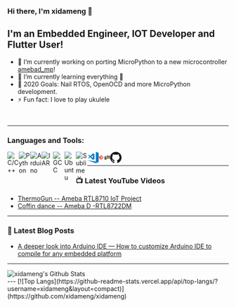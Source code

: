 ### Hi there, I'm xidameng 👋

## I'm an Embedded Engineer, IOT Developer and Flutter User!
- 🔭 I’m currently working on porting MicroPython to a new microcontroller [amebad_mp]!
- 🌱 I’m currently learning everything 🤣
- 🥅 2020 Goals: Nail RTOS, OpenOCD and more MicroPython development.
- ⚡ Fun fact: I love to play ukulele
<br />

---
### Languages and Tools:
<img align="left" alt="C/C++" width="26px" src="https://upload.wikimedia.org/wikipedia/commons/thumb/1/18/ISO_C%2B%2B_Logo.svg/1200px-ISO_C%2B%2B_Logo.svg.png" />
<img align="left" alt="Python" width="26px" src="https://seeklogo.com/images/P/python-logo-A32636CAA3-seeklogo.com.png" />
<img align="left" alt="Arduino" width="26px" src="https://seeklogo.com/images/A/arduino-logo-BC7CBC1DAA-seeklogo.com.png" />
<img align="left" alt="IAR" width="26px" src="https://www.iar.com/globalassets/deploy20190516/iar-ew-logo_v3.svg" />
<img align="left" alt="GCC" width="26px" src="https://upload.wikimedia.org/wikipedia/commons/5/5e/GNU_Compiler_Collection_logo.png" />
<img align="left" alt="Ubuntu" width="26px" src="https://seeklogo.com/images/U/ubuntu-logo-8FDEC6A07B-seeklogo.com.png" />
<img align="left" alt="Sublime" width="26px" src="https://cdn.worldvectorlogo.com/logos/sublime-text.svg" />
<img align="left" alt="Visual Studio Code" width="26px" src="https://raw.githubusercontent.com/github/explore/80688e429a7d4ef2fca1e82350fe8e3517d3494d/topics/visual-studio-code/visual-studio-code.png" />
<img align="left" alt="Git" width="26px" src="https://raw.githubusercontent.com/github/explore/80688e429a7d4ef2fca1e82350fe8e3517d3494d/topics/git/git.png" />
<img align="left" alt="GitHub" width="26px" src="https://raw.githubusercontent.com/github/explore/78df643247d429f6cc873026c0622819ad797942/topics/github/github.png" />

<br />

---

### 📺 Latest YouTube Videos
<!-- YOUTUBE:START -->
- [ThermoGun -- Ameba RTL8710 IoT Project](https://www.youtube.com/watch?v=U-t-lcCIZLs)
- [Coffin dance -- Ameba D -RTL8722DM](https://www.youtube.com/watch?v=j-pbFxVMx9Y)
<!-- YOUTUBE:END -->

---

### 📕 Latest Blog Posts
<!-- BLOG-POST-LIST:START -->
- [A deeper look into Arduino IDE — How to customize Arduino IDE to compile for any embedded platform](https://forum.amebaiot.com/members/xdmon/buddyblog/)

<!-- BLOG-POST-LIST:END -->

---

<img align="left" alt="xidameng's Github Stats" src="https://github-readme-stats.vercel.app/api?username=xidameng&show_icons=true&hide_border=true" />

<br />
---
[![Top Langs](https://github-readme-stats.vercel.app/api/top-langs/?username=xidameng&layout=compact)](https://github.com/xidameng/xidameng)

[amebad_mp]: https://github.com/xidameng/micropython_amebaD